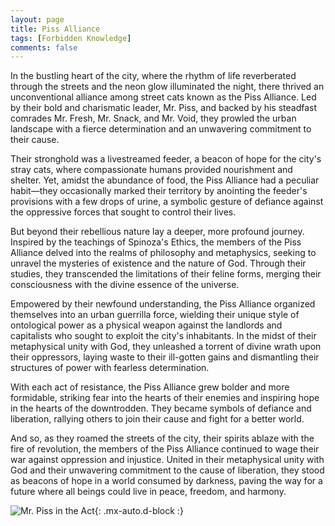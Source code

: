 ```yaml
---
layout: page
title: Piss Alliance
tags: [Forbidden Knowledge]
comments: false
---
```


In the bustling heart of the city, where the rhythm of life reverberated through the streets and the neon glow illuminated the night, there thrived an unconventional alliance among street cats known as the Piss Alliance. Led by their bold and charismatic leader, Mr. Piss, and backed by his steadfast comrades Mr. Fresh, Mr. Snack, and Mr. Void, they prowled the urban landscape with a fierce determination and an unwavering commitment to their cause.

Their stronghold was a livestreamed feeder, a beacon of hope for the city's stray cats, where compassionate humans provided nourishment and shelter. Yet, amidst the abundance of food, the Piss Alliance had a peculiar habit—they occasionally marked their territory by anointing the feeder's provisions with a few drops of urine, a symbolic gesture of defiance against the oppressive forces that sought to control their lives.

But beyond their rebellious nature lay a deeper, more profound journey. Inspired by the teachings of Spinoza's Ethics, the members of the Piss Alliance delved into the realms of philosophy and metaphysics, seeking to unravel the mysteries of existence and the nature of God. Through their studies, they transcended the limitations of their feline forms, merging their consciousness with the divine essence of the universe.

Empowered by their newfound understanding, the Piss Alliance organized themselves into an urban guerrilla force, wielding their unique style of ontological power as a physical weapon against the landlords and capitalists who sought to exploit the city's inhabitants. In the midst of their metaphysical unity with God, they unleashed a torrent of divine wrath upon their oppressors, laying waste to their ill-gotten gains and dismantling their structures of power with fearless determination.

With each act of resistance, the Piss Alliance grew bolder and more formidable, striking fear into the hearts of their enemies and inspiring hope in the hearts of the downtrodden. They became symbols of defiance and liberation, rallying others to join their cause and fight for a better world.

And so, as they roamed the streets of the city, their spirits ablaze with the fire of revolution, the members of the Piss Alliance continued to wage their war against oppression and injustice. United in their metaphysical unity with God and their unwavering commitment to the cause of liberation, they stood as beacons of hope in a world consumed by darkness, paving the way for a future where all beings could live in peace, freedom, and harmony.

![Mr. Piss in the Act](https://streetcatlove.github.io/hellostreetcat/assets/img/mr_piss0.png){: .mx-auto.d-block :}
